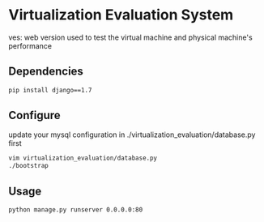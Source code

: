 # Virtualization Evaluation System
ves: web version used to test the virtual machine and physical machine's performance

## Dependencies
```sh
pip install django==1.7
```

## Configure
update your mysql configuration in ./virtualization_evaluation/database.py first 
```sh
vim virtualization_evaluation/database.py
./bootstrap
```

## Usage
```sh
python manage.py runserver 0.0.0.0:80
```
